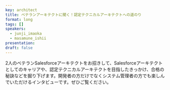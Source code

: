 ```yaml
---
key: architect
title: ベテランアーキテクトに聞く！認定テクニカルアーキテクトへの道のり
format: long
tags: []
speakers:
  - junji_imaoka
  - masamune_ishii
presentation: 
draft: false
---
```

2人のベテランSalesforceアーキテクトをお招きして、Salesforceアーキテクトとしてのキャリアや、認定テクニカルアーキテクトを目指したきっかけ、合格の秘訣などを掘り下げます。開発者の方だけでなくシステム管理者の方でも楽しんでいただけるインタビューです。ぜひご覧ください。